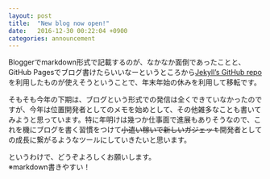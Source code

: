 ```yaml
---
layout: post
title:  "New blog now open!"
date:   2016-12-30 00:22:04 +0900
categories: announcement
---
```

Bloggerでmarkdown形式で記載するのが、なかなか面倒であったことと、GitHub Pagesでブログ書けたらいいなーというところから[Jekyll’s GitHub repo][jekyll-gh]を利用したものが使えそうということで、年末年始の休みを利用して移転です。

そもそも今年の下期は、ブログという形式での発信は全くできていなかったのですが、今年は位置開発者としてのメモを始めとして、その他雑多なことも書いてみようと思っています。特に年明けは幾つか仕事面で進展もありそうなので、これを機にブログを書く習慣をつけて~~小遣い稼いで新しいガジェッｔ~~開発者としての成長に繋がるようなツールにしていきたいと思います。

というわけで、どうぞよろしくお願いします。  
※markdown書きやすい！

[jekyll-gh]:   https://github.com/jekyll/jekyll
